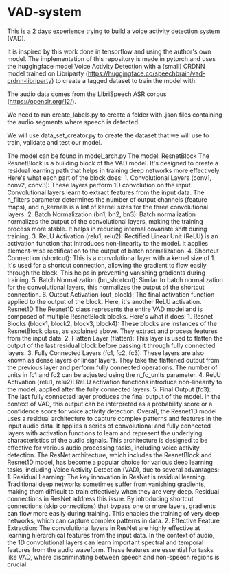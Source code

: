 # VAD-system
This is a 2 days experience trying to build a voice activity detection system (VAD).

It is inspired by this work done in tensorflow and using the author's own model. The implementation of this repository is made in pytorch and uses the huggingface model Voice Activity Detection with a (small) CRDNN model trained on Libriparty (https://huggingface.co/speechbrain/vad-crdnn-libriparty) to create a tagged dataset to train the model with.

The audio data comes from the LibriSpeech ASR corpus (https://openslr.org/12/).

We need to run create_labels.py to create a folder with .json files containing the audio segments where speech is detected.

We will use data_set_creator.py to create the dataset that we will use to train, validate and test our model.

The model can be found in model_arch.py
The model:
ResnetBlock
The ResnetBlock is a building block of the VAD model. It's designed to create a residual learning path that helps in training deep networks more effectively. Here's what each part of the block does:
    1. Convolutional Layers (conv1, conv2, conv3): These layers perform 1D convolution on the input. Convolutional layers learn to extract features from the input data. The n_filters parameter determines the number of output channels (feature maps), and n_kernels is a list of kernel sizes for the three convolutional layers.
    2. Batch Normalization (bn1, bn2, bn3): Batch normalization normalizes the output of the convolutional layers, making the training process more stable. It helps in reducing internal covariate shift during training.
    3. ReLU Activation (relu1, relu2): Rectified Linear Unit (ReLU) is an activation function that introduces non-linearity to the model. It applies element-wise rectification to the output of batch normalization.
    4. Shortcut Connection (shortcut): This is a convolutional layer with a kernel size of 1. It's used for a shortcut connection, allowing the gradient to flow easily through the block. This helps in preventing vanishing gradients during training.
    5. Batch Normalization (bn_shortcut): Similar to batch normalization for the convolutional layers, this normalizes the output of the shortcut connection.
    6. Output Activation (out_block): The final activation function applied to the output of the block. Here, it's another ReLU activation.
Resnet1D
The Resnet1D class represents the entire VAD model and is composed of multiple ResnetBlock blocks. Here's what it does:
    1. Resnet Blocks (block1, block2, block3, block4): These blocks are instances of the ResnetBlock class, as explained above. They extract and process features from the input data.
    2. Flatten Layer (flatten): This layer is used to flatten the output of the last residual block before passing it through fully connected layers.
    3. Fully Connected Layers (fc1, fc2, fc3): These layers are also known as dense layers or linear layers. They take the flattened output from the previous layer and perform fully connected operations. The number of units in fc1 and fc2 can be adjusted using the n_fc_units parameter.
    4. ReLU Activation (relu1, relu2): ReLU activation functions introduce non-linearity to the model, applied after the fully connected layers.
    5. Final Output (fc3): The last fully connected layer produces the final output of the model. In the context of VAD, this output can be interpreted as a probability score or a confidence score for voice activity detection.
Overall, the Resnet1D model uses a residual architecture to capture complex patterns and features in the input audio data. It applies a series of convolutional and fully connected layers with activation functions to learn and represent the underlying characteristics of the audio signals. This architecture is designed to be effective for various audio processing tasks, including voice activity detection.
The ResNet architecture, which includes the ResnetBlock and Resnet1D model, has become a popular choice for various deep learning tasks, including Voice Activity Detection (VAD), due to several advantages:
    1. Residual Learning: The key innovation in ResNet is residual learning. Traditional deep networks sometimes suffer from vanishing gradients, making them difficult to train effectively when they are very deep. Residual connections in ResNet address this issue. By introducing shortcut connections (skip connections) that bypass one or more layers, gradients can flow more easily during training. This enables the training of very deep networks, which can capture complex patterns in data.
    2. Effective Feature Extraction: The convolutional layers in ResNet are highly effective at learning hierarchical features from the input data. In the context of audio, the 1D convolutional layers can learn important spectral and temporal features from the audio waveform. These features are essential for tasks like VAD, where discriminating between speech and non-speech regions is crucial.
